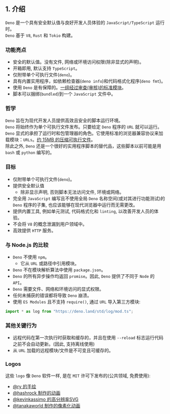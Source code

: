 ## 1. 介绍
`Deno` 是一个具有安全默认值与良好开发人员体验的 `JavaScript/TypeScript` 运行时。  
`Deno` 基于 `V8`, `Rust` 和 `Tokio` 构建。

### 功能亮点
- 安全的默认值。没有文件, 网络或环境访问权限(除非显式的声明)。
- 开箱即用, 默认支持 `TypeScript`。
- 仅附带单个可执行文件(`deno`)。
- 具有内置实用程序，如依赖检查器(`deno info`)和代码格式化程序(`deno fmt`)。
- 使用 `Deno` 是有保障的。[一组经过审查(审核)的标准模块](https://github.com/denoland/deno/tree/master/std)。
- 脚本可以捆绑(`bundled`)到一个 `JavaScript` 文件中。

### 哲学
`Deno` 旨在为现代开发人员提供高效且安全的脚本运行环境。  
`Deno` 将始终作为单个可执行文件发布。只要给定 `Deno` 程序的 `URL` 就可以运行。`Deno` 显式的承担了运行时和包管理器的角色。它使用标准的浏览器兼容协议来加载模块：`URLs`。[约 15MB 的压缩可执行文件](https://github.com/denoland/deno/releases)。  
除此之外, `Deno` 还是一个很好的实用程序脚本的替代品，这些脚本以前可能是用 `bash` 或 `python` 编写的。

### 目标
- 仅附带单个可执行文件(`deno`)。
- 提供安全默认值
  - 除非显示声明, 否则脚本无法访问文件, 环境或网络。
- 完全用 `JavaScript` 编写且不使用全局 `Deno` 名称空间(或对其进行功能测试)的 `Deno` 程序的子集, 也应该能够在现代浏览器中运行而无需更改。
- 提供内置工具, 例如单元测试, 代码格式化和 `linting`, 以改善开发人员的体验。
- 不会将 `V8` 的概念泄漏到用户领域中。
- 高效提供 `HTTP` 服务。
  
### 与 Node.js 的比较
- `Deno` 不使用 `npm`。
  - 它从 `URL` 或路径中引用模块。
- `Deno` 不在模块解析算法中使用 `package.json`。
- `Deno` 的所有异步操作均返回 `promise`。因此, `Deno` 提供了不同于 `Node` 的 `API`。
- `Deno` 需要文件、网络和环境访问的显式权限。
- 任何未捕获的错误都将导致 `Deno` 崩溃。
- 使用 `ES Modules` 且不支持 `require()`, 通过 `URL` 导入第三方模块:
```js
import * as log from "https://deno.land/std/log/mod.ts";
```

### 其他关键行为
- 远程代码在第一次执行时获取和缓存的，并且在使用 `--reload` 标志运行代码之前不会自动更新。(因此, 支持离线使用)
- 从 `URL` 加载的远程模块/文件是不可变且可缓存的。

### Logos
这些 `logo` 像 `Deno` 软件一样, 是在 `MIT` 许可下发布的(公共领域, 免费使用):
- [@ry 的手绘](https://deno.land/images/deno_logo.png)
- [@hashrock 制作的动画](https://github.com/denolib/animated-deno-logo/)
- [@kevinkassimo 的高分辨率SVG](https://github.com/denolib/high-res-deno-logo)
- [@tanakaworld 制作的像素化动画](https://deno.land/images/deno_logo_4.gif)